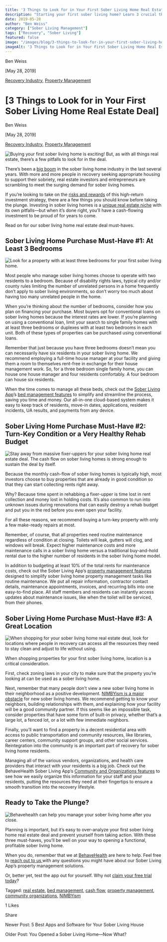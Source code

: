 ```yaml
---
title: '3 Things to Look for in Your First Sober Living Home Real Estate Deal'
description: "Starting your first sober living home? Learn 3 crucial things to look for in your real estate deal. Key factors for success."
date: 2019-05-28
author: "Ben Weiss"
category: ["Sober Living Management"]
tags: ["Recovery", "Sober Living"]
featured: false
image: "/images/blog/3-things-to-look-for-in-your-first-sober-living-home-real-estate-deal/paintingahouse.png"
imageAlt: '3 Things to Look for in Your First Sober Living Home Real Estate Deal'
---
```


Ben Weiss

[May 28, 2019]

[Recovery Industry](/sober-living-app-blog/category/Recovery+Industry), [Property Management](/sober-living-app-blog/category/Property+Management)

#  [3 Things to Look for in Your First Sober Living Home Real Estate Deal]

Ben Weiss

[May 28, 2019]

[Recovery Industry](/sober-living-app-blog/category/Recovery+Industry), [Property Management](/sober-living-app-blog/category/Property+Management)

![Buying your first sober living home is exciting! But, as with all things real estate, there’s a few pitfalls to look for in the deal.](/images/blog/3-things-to-look-for-in-your-first-sober-living-home-real-estate-deal/realestatedeal.png)

There’s been a [big boom](https://www.nbcbayarea.com/investigations/Big-Demand-Fast-Money--No-Regulations-Make-Sober-Homes-a-Wild-West--506131641.html) in the sober living home industry in the last several years. With more and more people in recovery seeking appropriate housing to support their sobriety, real estate investors and entrepreneurs are scrambling to meet the surging demand for sober living homes. 

If you’re looking to take on the [risks and rewards](https://www.fxstreet.com/education/investing-in-real-estate-as-a-sober-living-facility-201901290707) of this high-return investment strategy, there are a few things you should know before taking the plunge. Investing in sober living homes is a [unique real estate niche](https://smallbusiness.chron.com/open-sober-living-home-18359.html) with its own pitfalls—but when it’s done right, you’ll have a cash-flowing investment to be proud of for years to come. 

Read on for our sober living home real estate deal must-haves.

## Sober Living Home Purchase Must-Have #1: At Least 3 Bedrooms 

![Look for a property with at least three bedrooms for your first sober living home.](/images/blog/3-things-to-look-for-in-your-first-sober-living-home-real-estate-deal/bedroom.png)

Most people who manage sober living homes choose to operate with two residents to a bedroom. Because of disability rights laws, typical city and/or county rules limiting the number of unrelated persons in a home frequently don’t apply to sober living environments, so don’t worry too much about having too many unrelated people in the home. 

When you’re thinking about the number of bedrooms, consider how you plan on financing your purchase. Most buyers opt for conventional loans on sober living homes because the interest rates are lower. If you’re planning on using a conventional loan, limit your search to single family homes with at least three bedrooms or duplexes with at least two bedrooms in each unit. Both of these types of properties can be purchased using conventional loans. 

Remember that just because you have three bedrooms doesn’t mean you can necessarily have six residents in your sober living home. We recommend employing a full-time house manager at your facility and giving them a room to themselves rent-free in exchange for their house management work. So, for a three bedroom single family home, you can house one house manager and four residents comfortably. A four bedroom can house six residents. 

When the time comes to manage all these beds, check out the [Sober Living App](http://soberlivingapp.com)’s [bed management features](/housing) to simplify and streamline the process, saving you time and money. Our all-in-one cloud-based system makes it easy to keep track of residents, move-in dates, applications, resident incidents, UA results, and payments from any device. 

## Sober Living Home Purchase Must-Have #2: Turn-Key Condition or a Very Healthy Rehab Budget

![Stay away from massive fixer-uppers for your sober living home real estate deal. The cash flow on sober living homes is strong enough to sustain the deal by itself.](/images/blog/3-things-to-look-for-in-your-first-sober-living-home-real-estate-deal/paintingahouse.png)

Because the monthly cash-flow of sober living homes is typically high, most investors choose to buy properties that are already in good condition so that they can start collecting rents right away. 

Why? Because time spent in rehabbing a fixer-upper is time lost in rent collection and money lost in holding costs. It’s also common to run into unknown issues during renovations that can easily destroy a rehab budget and put you in the red before you even open your facility. 

For all these reasons, we recommend buying a turn-key property with only a few make-ready repairs at most. 

Remember, of course, that all properties need routine maintenance regardless of condition at closing. Toilets will leak, gutters will clog, and windows will break. Expect higher maintenance costs and more maintenance calls in a sober living home versus a traditional buy-and-hold rental due to the higher number of residents in the sober living home model. 

In addition to budgeting at least 10% of the total rents for maintenance costs, check out the Sober Living App’s [property management features](/features.html#properties) designed to simplify sober living home property management tasks like routine maintenance. We put all repair information, contractor contact details, maintenance appointments, invoices, and recurring bills into one easy-to-find place. All staff members and residents can instantly access updates about maintenance issues, like when the toilet will be serviced, from their phones. 

## Sober Living Home Purchase Must-Have #3: A Great Location 

![When shopping for your sober living home real estate deal, look for locations where people in recovery can access all the resources they need to stay clean and adjust to life without using.](/images/blog/3-things-to-look-for-in-your-first-sober-living-home-real-estate-deal/mapfinder.png)

When shopping properties for your first sober living home, location is a critical consideration. 

First, check zoning laws in your city to make sure that the property you’re looking at can be used as a sober living home. 

Next, remember that many people don’t view a new sober living home in their neighborhood as a positive development. [NIMBYism is a major obstacle](https://www.wbur.org/commonhealth/2019/02/20/sober-houses-meetinghouse-hill-tension) for new sober living homes. We recommend getting to know your neighbors, building relationships with them, and explaining how your facility will be a good community partner. If this seems like an impossible task, consider properties that have some form of built-in privacy, whether that’s a large lot, a fenced lot, or a lot with few immediate neighbors. 

Finally, you’ll want to find a property in a decent residential area with access to public transportation and community resources, like libraries, career centers, community support groups, and other social services. Reintegration into the community is an important part of recovery for sober living home residents. 

Managing all of the various vendors, organizations, and health care providers that interact with your residents is a big job. Check out the BehaveHealth Sober Living App’s [Community and Organizations features](/features.html#organizations) to see how we easily organize this information for your staff and your residents, putting the resources they need at their fingertips to ensure a smooth transition into the recovery lifestyle. 

## Ready to Take the Plunge?

![Behavehealth can help you manage your sober living home after you close.](/images/blog/3-things-to-look-for-in-your-first-sober-living-home-real-estate-deal/houseonlawn.png)

Planning is important, but it’s easy to over-analyze your first sober living home real estate deal and prevent yourself from taking action. With these three must-haves, you’ll be well on your way to opening a functional, profitable sober living home. 

When you do, remember that we at [BehaveHealth](http://behavehealth.com) are here to help. Feel free to [reach out to us ](mailto:contact@behavehealth.com)with any questions you might have about our Sober Living App’s property management solutions. 

Or, better yet, test the app out for yourself. Why not [claim your free trial today](https://signup.soberlivingapp.com/#!/)? 

Tagged: [real estate](/sober-living-app-blog/tag/real+estate), [bed management](/sober-living-app-blog/tag/bed+management), [cash flow](/sober-living-app-blog/tag/cash+flow), [property management](/sober-living-app-blog/tag/property+management), [community organizations](/sober-living-app-blog/tag/community+organizations), [NIMBYism](/sober-living-app-blog/tag/NIMBYism)

1 Likes

Share

Newer Post: 5 Best Apps and Software for Your Sober Living House 

Older Post: You Opened a Sober Living Home—Now What?